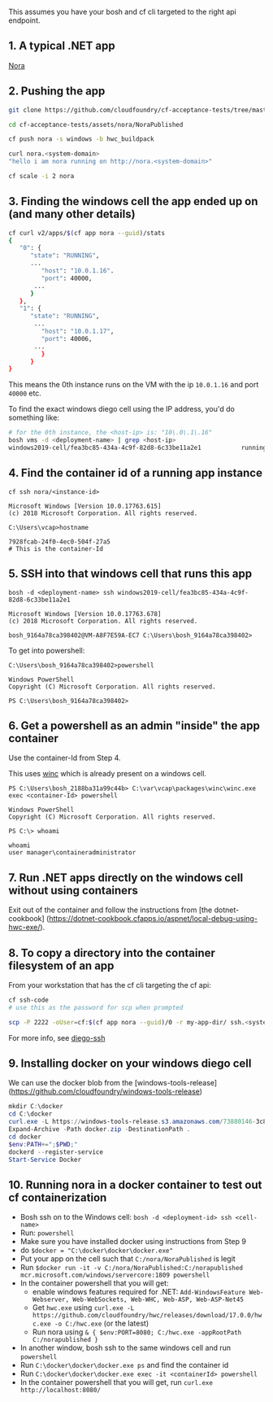 This assumes you have your bosh and cf cli targeted to the right api endpoint.

## 1. A typical .NET app
[Nora](https://github.com/cloudfoundry/cf-acceptance-tests/tree/master/assets/nora)

## 2. Pushing the app
```sh
git clone https://github.com/cloudfoundry/cf-acceptance-tests/tree/master/assets/nora

cd cf-acceptance-tests/assets/nora/NoraPublished

cf push nora -s windows -b hwc_buildpack

curl nora.<system-domain>
"hello i am nora running on http://nora.<system-domain>"

cf scale -i 2 nora
```

## 3. Finding the windows cell the app ended up on (and many other details)
```sh
cf curl v2/apps/$(cf app nora --guid)/stats
{
   "0": {
      "state": "RUNNING",
      ...
         "host": "10.0.1.16".
         "port": 40000,
       ...
      }
   },
   "1": {
      "state": "RUNNING",
       ...
         "host": "10.0.1.17",
         "port": 40006,
       ...
         }
      }
}
```
This means the 0th instance runs on the VM with the ip `10.0.1.16` and port `40000` etc.

To find the exact windows diego cell using the IP address, you'd do something like:
```sh
# for the 0th instance, the <host-ip> is: "10\.0\.1\.16"
bosh vms -d <deployment-name> | grep <host-ip>
windows2019-cell/fea3bc85-434a-4c9f-82d8-6c33be11a2e1           running z1      10.0.1.16       vm-a8f7e59a-ec7c-4789-4a51-5dd69e1b5a12      small-highmem   true
```

## 4. Find the container id of a running app instance
```
cf ssh nora/<instance-id>

Microsoft Windows [Version 10.0.17763.615]
(c) 2018 Microsoft Corporation. All rights reserved.
```

```
C:\Users\vcap>hostname

7928fcab-24f0-4ec0-504f-27a5
# This is the container-Id
```

## 5. SSH into that windows cell that runs this app
```
bosh -d <deployment-name> ssh windows2019-cell/fea3bc85-434a-4c9f-82d8-6c33be11a2e1

Microsoft Windows [Version 10.0.17763.678]
(c) 2018 Microsoft Corporation. All rights reserved.

bosh_9164a78ca398402@VM-A8F7E59A-EC7 C:\Users\bosh_9164a78ca398402>
```

To get into powershell:
```
C:\Users\bosh_9164a78ca398402>powershell

Windows PowerShell
Copyright (C) Microsoft Corporation. All rights reserved.

PS C:\Users\bosh_9164a78ca398402>
```

## 6. Get a powershell as an admin "inside" the app container
Use the container-Id from Step 4.

This uses [winc](https://github.com/cloudfoundry/winc) which is already present on a windows cell.

```
PS C:\Users\bosh_2188ba31a99c44b> C:\var\vcap\packages\winc\winc.exe exec <container-Id> powershell

Windows PowerShell
Copyright (C) Microsoft Corporation. All rights reserved.

PS C:\> whoami

whoami
user manager\containeradministrator
```

## 7. Run .NET apps directly on the windows cell without using containers
Exit out of the container and follow the instructions from [the dotnet-cookbook]
(https://dotnet-cookbook.cfapps.io/aspnet/local-debug-using-hwc-exe/).

## 8. To copy a directory into the container filesystem of an app
From your workstation that has the cf cli targeting the cf api:

```sh
cf ssh-code
# use this as the password for scp when prompted

scp -P 2222 -oUser=cf:$(cf app nora --guid)/0 -r my-app-dir/ ssh.<system-domain>:C:/
```
For more info, see [diego-ssh](https://github.com/cloudfoundry/diego-ssh)

## 9. Installing docker on your windows diego cell

We can use the docker blob from the [windows-tools-release]
(https://github.com/cloudfoundry/windows-tools-release)

```powershell
mkdir C:\docker
cd C:\docker
curl.exe -L https://windows-tools-release.s3.amazonaws.com/73880146-3c89-4268-5ef5-01a2ad21e376 -o docker.zip
Expand-Archive -Path docker.zip -DestinationPath .
cd docker
$env:PATH+=";$PWD;"
dockerd --register-service
Start-Service Docker
```

## 10. Running nora in a docker container to test out cf containerization

* Bosh ssh on to the Windows cell: `bosh -d <deployment-id> ssh <cell-name>`
* Run: `powershell`
* Make sure you have installed docker using instructions from Step 9
* do `$docker = "C:\docker\docker\docker.exe"`
* Put your app on the cell such that `C:/nora/NoraPublished` is legit
* Run `$docker run -it -v C:/nora/NoraPublished:C:/norapublished mcr.microsoft.com/windows/servercore:1809 powershell`
* In the container powershell that you will get:
    * enable windows features required for .NET:
`Add-WindowsFeature Web-Webserver, Web-WebSockets, Web-WHC, Web-ASP, Web-ASP-Net45`
    * Get `hwc.exe` using `curl.exe -L https://github.com/cloudfoundry/hwc/releases/download/17.0.0/hwc.exe -o C:/hwc.exe` (or the latest)
    * Run nora using `& { $env:PORT=8080; C:/hwc.exe -appRootPath C:/norapublished }`
* In another window, bosh ssh to the same windows cell and run `powershell`
* Run `C:\docker\docker\docker.exe ps` and find the container id
* Run `C:\docker\docker\docker.exe exec -it <containerId> powershell`
* In the container powershell that you will get, run `curl.exe http://localhost:8080/`
